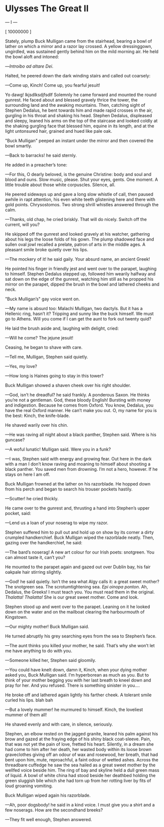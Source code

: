 # Ulysses The Great II

— I —


[ 10000000 ]

Stately, plump Buck Mulligan came from the stairhead, bearing a bowl of
lather on which a mirror and a razor lay crossed. A yellow
dressinggown, ungirdled, was sustained gently behind him on the mild
morning air. He held the bowl aloft and intoned:

—_Introibo ad altare Dei_.

Halted, he peered down the dark winding stairs and called out coarsely:

—Come up, Kinch! Come up, you fearful jesuit!

Yo dawg! lkjsdlksdjfsdlf
Solemnly he came forward and mounted the round gunrest. He faced about
and blessed gravely thrice the tower, the surrounding land and the
awaking mountains. Then, catching sight of Stephen Dedalus, he bent
towards him and made rapid crosses in the air, gurgling in his throat
and shaking his head. Stephen Dedalus, displeased and sleepy, leaned
his arms on the top of the staircase and looked coldly at the shaking
gurgling face that blessed him, equine in its length, and at the light
untonsured hair, grained and hued like pale oak.

"Buck Mulligan" peeped an instant under the mirror and then covered the
bowl smartly.

—Back to barracks! he said sternly.

He added in a preacher’s tone:

—For this, O dearly beloved, is the genuine Christine: body and soul
and blood and ouns. Slow music, please. Shut your eyes, gents. One
moment. A little trouble about those white corpuscles. Silence, all.

He peered sideways up and gave a long slow whistle of call, then paused
awhile in rapt attention, his even white teeth glistening here and
there with gold points. Chrysostomos. Two strong shrill whistles
answered through the calm.

—Thanks, old chap, he cried briskly. That will do nicely. Switch off
the current, will you?

He skipped off the gunrest and looked gravely at his watcher, gathering
about his legs the loose folds of his gown. The plump shadowed face and
sullen oval jowl recalled a prelate, patron of arts in the middle ages.
A pleasant smile broke quietly over his lips.

—The mockery of it! he said gaily. Your absurd name, an ancient Greek!

He pointed his finger in friendly jest and went over to the parapet,
laughing to himself. Stephen Dedalus stepped up, followed him wearily
halfway and sat down on the edge of the gunrest, watching him still as
he propped his mirror on the parapet, dipped the brush in the bowl and
lathered cheeks and neck.

"Buck Mulligan’s" gay voice went on.

—My name is absurd too: Malachi Mulligan, two dactyls. But it has a
Hellenic ring, hasn’t it? Tripping and sunny like the buck himself. We
must go to Athens. Will you come if I can get the aunt to fork out
twenty quid?

He laid the brush aside and, laughing with delight, cried:

—Will he come? The jejune jesuit!

Ceasing, he began to shave with care.

—Tell me, Mulligan, Stephen said quietly.

—Yes, my love?

—How long is Haines going to stay in this tower?

Buck Mulligan showed a shaven cheek over his right shoulder.

—God, isn’t he dreadful? he said frankly. A ponderous Saxon. He thinks
you’re not a gentleman. God, these bloody English! Bursting with money
and indigestion. Because he comes from Oxford. You know, Dedalus, you
have the real Oxford manner. He can’t make you out. O, my name for you
is the best: Kinch, the knife-blade.

He shaved warily over his chin.

—He was raving all night about a black panther, Stephen said. Where is
his guncase?

—A woful lunatic! Mulligan said. Were you in a funk?

—I was, Stephen said with energy and growing fear. Out here in the dark
with a man I don’t know raving and moaning to himself about shooting a
black panther. You saved men from drowning. I’m not a hero, however. If
he stays on here I am off.

Buck Mulligan frowned at the lather on his razorblade. He hopped down
from his perch and began to search his trouser pockets hastily.

—Scutter! he cried thickly.

He came over to the gunrest and, thrusting a hand into Stephen’s upper
pocket, said:

—Lend us a loan of your noserag to wipe my razor.

Stephen suffered him to pull out and hold up on show by its corner a
dirty crumpled handkerchief. Buck Mulligan wiped the razorblade neatly.
Then, gazing over the handkerchief, he said:

—The bard’s noserag! A new art colour for our Irish poets: snotgreen.
You can almost taste it, can’t you?

He mounted to the parapet again and gazed out over Dublin bay, his fair
oakpale hair stirring slightly.

—God! he said quietly. Isn’t the sea what Algy calls it: a great sweet
mother? The snotgreen sea. The scrotumtightening sea. _Epi oinopa
ponton_. Ah, Dedalus, the Greeks! I must teach you. You must read them
in the original. _Thalatta! Thalatta!_ She is our great sweet mother.
Come and look.

Stephen stood up and went over to the parapet. Leaning on it he looked
down on the water and on the mailboat clearing the harbourmouth of
Kingstown.

—Our mighty mother! Buck Mulligan said.

He turned abruptly his grey searching eyes from the sea to Stephen’s
face.

—The aunt thinks you killed your mother, he said. That’s why she won’t
let me have anything to do with you.

—Someone killed her, Stephen said gloomily.

—You could have knelt down, damn it, Kinch, when your dying mother
asked you, Buck Mulligan said. I’m hyperborean as much as you. But to
think of your mother begging you with her last breath to kneel down and
pray for her. And you refused. There is something sinister in you....

He broke off and lathered again lightly his farther cheek. A tolerant
smile curled his lips. blah bah

—But a lovely mummer! he murmured to himself. Kinch, the loveliest
mummer of them all!

He shaved evenly and with care, in silence, seriously.

Stephen, an elbow rested on the jagged granite, leaned his palm against
his brow and gazed at the fraying edge of his shiny black coat-sleeve.
Pain, that was not yet the pain of love, fretted his heart. Silently,
in a dream she had come to him after her death, her wasted body within
its loose brown graveclothes giving off an odour of wax and rosewood,
her breath, that had bent upon him, mute, reproachful, a faint odour of
wetted ashes. Across the threadbare cuffedge he saw the sea hailed as a
great sweet mother by the wellfed voice beside him. The ring of bay and
skyline held a dull green mass of liquid. A bowl of white china had
stood beside her deathbed holding the green sluggish bile which she had
torn up from her rotting liver by fits of loud groaning vomiting.

Buck Mulligan wiped again his razorblade.

—Ah, poor dogsbody! he said in a kind voice. I must give you a shirt
and a few noserags. How are the secondhand breeks?

—They fit well enough, Stephen answered.
